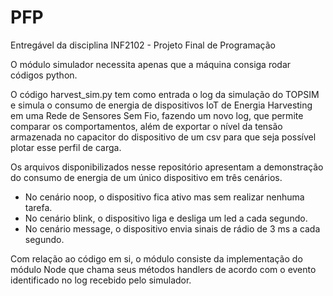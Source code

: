 # PFP
Entregável da disciplina INF2102 - Projeto Final de Programação

O módulo simulador necessita apenas que a máquina consiga rodar códigos python.

O código harvest_sim.py tem como entrada o log da simulação do TOPSIM e simula o consumo de energia de dispositivos IoT de Energia Harvesting em uma Rede de Sensores Sem Fio, fazendo um novo log, que permite comparar os comportamentos, além de exportar o nível da tensão armazenada no capacitor do dispositivo de um csv para que seja possível plotar esse perfil de carga.

Os arquivos disponibilizados nesse repositório apresentam a demonstração do consumo de energia de um único dispositivo em três cenários.
- No cenário noop, o dispositivo fica ativo mas sem realizar nenhuma tarefa.
- No cenário blink, o dispositivo liga e desliga um led a cada segundo.
- No cenário message, o dispositivo envia sinais de rádio de 3 ms a cada segundo.

Com relação ao código em si, o módulo consiste da implementação do módulo Node que chama seus métodos handlers de acordo com o evento identificado no log recebido pelo simulador.
